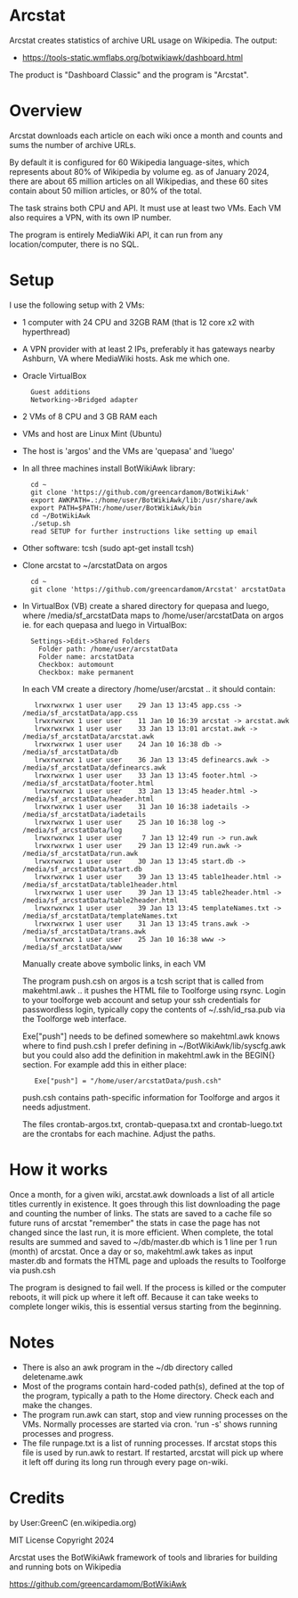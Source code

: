 Arcstat
===========
Arcstat creates statistics of archive URL usage on Wikipedia. The output:

* https://tools-static.wmflabs.org/botwikiawk/dashboard.html

The product is "Dashboard Classic" and the program is "Arcstat".

Overview
==========

Arcstat downloads each article on each wiki once a month and counts and sums the number of archive URLs. 

By default it is configured for 60 Wikipedia language-sites, which represents about 80% of Wikipedia by volume eg. as of January 2024, there are about 65 million articles on all Wikipedias, and these 60 sites contain about 50 million articles, or 80% of the total.

The task strains both CPU and API. It must use at least two VMs. Each VM also requires a VPN, with its own IP number. 

The program is entirely MediaWiki API, it can run from any location/computer, there is no SQL.

Setup
==========

I use the following setup with 2 VMs:

* 1 computer with 24 CPU and 32GB RAM (that is 12 core x2 with hyperthread)

* A VPN provider with at least 2 IPs, preferably it has gateways nearby Ashburn, VA where MediaWiki hosts. Ask me which one. 

* Oracle VirtualBox

        Guest additions
        Networking->Bridged adapter

* 2 VMs of 8 CPU and 3 GB RAM each

* VMs and host are Linux Mint (Ubuntu)

* The host is 'argos' and the VMs are 'quepasa' and 'luego'

* In all three machines install BotWikiAwk library:

        cd ~ 
        git clone 'https://github.com/greencardamom/BotWikiAwk'
        export AWKPATH=.:/home/user/BotWikiAwk/lib:/usr/share/awk
        export PATH=$PATH:/home/user/BotWikiAwk/bin
        cd ~/BotWikiAwk
        ./setup.sh
        read SETUP for further instructions like setting up email

* Other software: tcsh (sudo apt-get install tcsh)

* Clone arcstat to ~/arcstatData on argos

        cd ~
        git clone 'https://github.com/greencardamom/Arcstat' arcstatData

* In VirtualBox (VB) create a shared directory for quepasa and luego, where /media/sf_arcstatData maps to /home/user/arcstatData on argos ie. for each quepasa and luego in VirtualBox:

        Settings->Edit->Shared Folders
          Folder path: /home/user/arcstatData
          Folder name: arcstatData
          Checkbox: automount
          Checkbox: make permanent

	In each VM create a directory /home/user/arcstat .. it should contain:

         lrwxrwxrwx 1 user user    29 Jan 13 13:45 app.css -> /media/sf_arcstatData/app.css
         lrwxrwxrwx 1 user user    11 Jan 10 16:39 arcstat -> arcstat.awk
         lrwxrwxrwx 1 user user    33 Jan 13 13:01 arcstat.awk -> /media/sf_arcstatData/arcstat.awk
         lrwxrwxrwx 1 user user    24 Jan 10 16:38 db -> /media/sf_arcstatData/db
         lrwxrwxrwx 1 user user    36 Jan 13 13:45 definearcs.awk -> /media/sf_arcstatData/definearcs.awk
         lrwxrwxrwx 1 user user    33 Jan 13 13:45 footer.html -> /media/sf_arcstatData/footer.html
         lrwxrwxrwx 1 user user    33 Jan 13 13:45 header.html -> /media/sf_arcstatData/header.html
         lrwxrwxrwx 1 user user    31 Jan 10 16:38 iadetails -> /media/sf_arcstatData/iadetails
         lrwxrwxrwx 1 user user    25 Jan 10 16:38 log -> /media/sf_arcstatData/log
         lrwxrwxrwx 1 user user     7 Jan 13 12:49 run -> run.awk
         lrwxrwxrwx 1 user user    29 Jan 13 12:49 run.awk -> /media/sf_arcstatData/run.awk
         lrwxrwxrwx 1 user user    30 Jan 13 13:45 start.db -> /media/sf_arcstatData/start.db
         lrwxrwxrwx 1 user user    39 Jan 13 13:45 table1header.html -> /media/sf_arcstatData/table1header.html
         lrwxrwxrwx 1 user user    39 Jan 13 13:45 table2header.html -> /media/sf_arcstatData/table2header.html
         lrwxrwxrwx 1 user user    39 Jan 13 13:45 templateNames.txt -> /media/sf_arcstatData/templateNames.txt
         lrwxrwxrwx 1 user user    31 Jan 13 13:45 trans.awk -> /media/sf_arcstatData/trans.awk
         lrwxrwxrwx 1 user user    25 Jan 10 16:38 www -> /media/sf_arcstatData/www

	Manually create above symbolic links, in each VM

	The program push.csh on argos is a tcsh script that is called from makehtml.awk .. it pushes the HTML file to Toolforge using rsync. Login to your toolforge web account and setup your ssh credentials for passwordless login, typically copy the contents of ~/.ssh/id_rsa.pub via the Toolforge web interface.
       
	Exe["push"] needs to be defined somewhere so makehtml.awk knows where to find push.csh I prefer defining in ~/BotWikiAwk/lib/syscfg.awk but you could also add the definition in makehtml.awk in the BEGIN{} section. For example add this in either place:

         Exe["push"] = "/home/user/arcstatData/push.csh"

	push.csh contains path-specific information for Toolforge and argos it needs adjustment.

	The files crontab-argos.txt, crontab-quepasa.txt and crontab-luego.txt are the crontabs for each machine. Adjust the paths.

How it works
=========
Once a month, for a given wiki, arcstat.awk downloads a list of all article titles currently in existence. It goes through this list downloading the page and counting the number of links. The stats are saved to a cache file so future runs of arcstat "remember" the stats in case the page has not changed since the last run, it is more efficient. When complete, the total results are summed and saved to ~/db/master.db which is 1 line per 1 run (month) of arcstat. Once a day or so, makehtml.awk takes as input master.db and formats the HTML page and uploads the results to Toolforge via push.csh

The program is designed to fail well. If the process is killed or the computer reboots, it will pick up where it left off. Because it can take weeks to complete longer wikis, this is essential versus starting from the beginning.

Notes
=========

* There is also an awk program in the ~/db directory called deletename.awk
* Most of the programs contain hard-coded path(s), defined at the top of the program, typically a path to the Home directory. Check each and make the changes.
* The program run.awk can start, stop and view running processes on the VMs. Normally processes are started via cron. 'run -s' shows running processes and progress.
* The file runpage.txt is a list of running processes. If arcstat stops this file is used by run.awk to restart. If restarted, arcstat will pick up where it left off during its long run through every page on-wiki.

Credits
==================
by User:GreenC (en.wikipedia.org)

MIT License Copyright 2024

Arcstat uses the BotWikiAwk framework of tools and libraries for building and running bots on Wikipedia

https://github.com/greencardamom/BotWikiAwk
